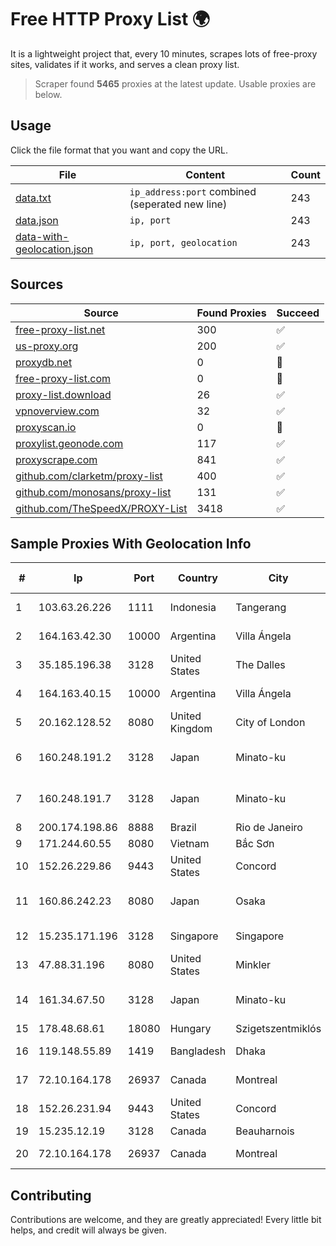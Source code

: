 
# Free HTTP Proxy List 🌍

It is a lightweight project that, every 10 minutes, scrapes lots of free-proxy sites, validates if it works, and serves a clean proxy list.


> Scraper found **5465** proxies at the latest update. Usable proxies are below.

## Usage

Click the file format that you want and copy the URL.


|File|Content|Count|
|----|-------|-----|
|[data.txt](https://raw.githubusercontent.com/themiralay/Proxy-List-World/master/data.txt)|`ip_address:port` combined (seperated new line)|243|
|[data.json](https://raw.githubusercontent.com/themiralay/Proxy-List-World/master/data.json)|`ip, port`|243|
|[data-with-geolocation.json](https://raw.githubusercontent.com/themiralay/Proxy-List-World/master/data-with-geolocation.json)|`ip, port, geolocation`|243|

## Sources

|Source|Found Proxies|Succeed|
|------|-------------|-------|
|[free-proxy-list.net](https://free-proxy-list.net)|300|✅|
|[us-proxy.org](https://www.us-proxy.org)|200|✅|
|[proxydb.net](http://proxydb.net)|0|🚫|
|[free-proxy-list.com](https://free-proxy-list.com/?page=&port=&type%5B%5D=http&type%5B%5D=https&up_time=0&search=Search)|0|🚫|
|[proxy-list.download](https://www.proxy-list.download/HTTP)|26|✅|
|[vpnoverview.com](https://vpnoverview.com/privacy/anonymous-browsing/free-proxy-servers)|32|✅|
|[proxyscan.io](https://www.proxyscan.io)|0|🚫|
|[proxylist.geonode.com](https://proxylist.geonode.com/api/proxy-list?limit=300&page=1&sort_by=lastChecked&sort_type=desc&protocols=http,https)|117|✅|
|[proxyscrape.com](https://api.proxyscrape.com/v2/?request=displayproxies&protocol=http&timeout=10000&country=all&ssl=all&anonymity=all)|841|✅|
|[github.com/clarketm/proxy-list](https://raw.githubusercontent.com/clarketm/proxy-list/master/proxy-list-raw.txt)|400|✅|
|[github.com/monosans/proxy-list](https://raw.githubusercontent.com/monosans/proxy-list/main/proxies/http.txt)|131|✅|
|[github.com/TheSpeedX/PROXY-List](https://raw.githubusercontent.com/TheSpeedX/PROXY-List/master/http.txt)|3418|✅|


## Sample Proxies With Geolocation Info

|#|Ip|Port|Country|City|Internet Service Provider|
|-|--|----|-------|----|-------------------------|
|1|103.63.26.226|1111|Indonesia|Tangerang|PT Global Media Data Prima|
|2|164.163.42.30|10000|Argentina|Villa Ángela|Interret Villa Angela SRL|
|3|35.185.196.38|3128|United States|The Dalles|Google LLC|
|4|164.163.40.15|10000|Argentina|Villa Ángela|Interret Villa Angela SRL|
|5|20.162.128.52|8080|United Kingdom|City of London|Microsoft Corporation|
|6|160.248.191.2|3128|Japan|Minato-ku|NTT PC Communications, Inc.|
|7|160.248.191.7|3128|Japan|Minato-ku|NTT PC Communications, Inc.|
|8|200.174.198.86|8888|Brazil|Rio de Janeiro|Claro S.A|
|9|171.244.60.55|8080|Vietnam|Bắc Sơn|VIETEL|
|10|152.26.229.86|9443|United States|Concord|MCNC|
|11|160.86.242.23|8080|Japan|Osaka|Sony Network Communications Inc|
|12|15.235.171.196|3128|Singapore|Singapore|OVH Singapore PTE. LTD|
|13|47.88.31.196|8080|United States|Minkler|Alibaba.com LLC|
|14|161.34.67.50|3128|Japan|Minato-ku|NTT PC Communications, Inc.|
|15|178.48.68.61|18080|Hungary|Szigetszentmiklós|UPC|
|16|119.148.55.89|1419|Bangladesh|Dhaka|Agni Systems Limited|
|17|72.10.164.178|26937|Canada|Montreal|GloboTech Communications|
|18|152.26.231.94|9443|United States|Concord|MCNC|
|19|15.235.12.19|3128|Canada|Beauharnois|OVH SAS|
|20|72.10.164.178|26937|Canada|Montreal|GloboTech Communications|



## Contributing

Contributions are welcome, and they are greatly appreciated! Every
little bit helps, and credit will always be given.

